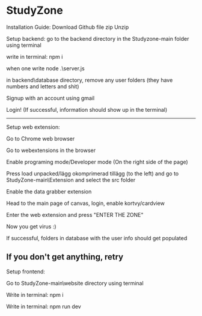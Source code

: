# StudyZone

Installation Guide:
Download Github file zip
Unzip

Setup backend:
go to the backend directory in the Studyzone-main folder using terminal

write in terminal: npm i

when one write node .\server.js

in backend\database directory, remove any user folders (they have numbers and letters and shit)

Signup with an account using gmail

Login! (If successful, information should show up in the terminal)

---------------------------------------------------------------------------------------
Setup web extension:

Go to Chrome web browser

Go to webextensions in the browser

Enable programing mode/Developer mode (On the right side of the page)

Press load unpacked/lägg okomprimerad tillägg (to the left) and go to StudyZone-main\Extension and select the src folder

Enable the data grabber extension

Head to the main page of canvas, login, enable kortvy/cardview

Enter the web extension and press "ENTER THE ZONE"

Now you get virus :)

If successful, folders in database with the user info should get populated

If you don't get anything, retry
---------------------------------------------------------------------------------------
Setup frontend:

Go to StudyZone-main\website directory using terminal

Write in terminal: npm i 

Write in terminal: npm run dev 

